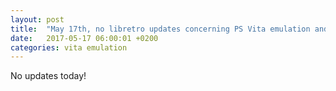 ```yaml
---
layout: post
title:  "May 17th, no libretro updates concerning PS Vita emulation and emulators"
date:   2017-05-17 06:00:01 +0200
categories: vita emulation
---
```


No updates today!
